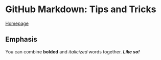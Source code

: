 # GitHub Markdown: Tips and Tricks

[Homepage](https://janisaelin.github.io/)

## Emphasis
You can combine **bolded** and _italicized_ words together. _**Like so!**_
